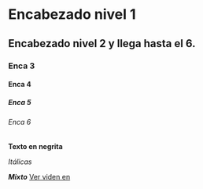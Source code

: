 # Encabezado nivel 1
## Encabezado nivel 2 y llega hasta el 6.
### Enca 3
#### Enca 4
##### Enca 5
###### Enca 6
**Texto en negrita**

*Itálicas*

***Mixto***
[Ver viden en](https://www.youtube.com/?gl=es)
